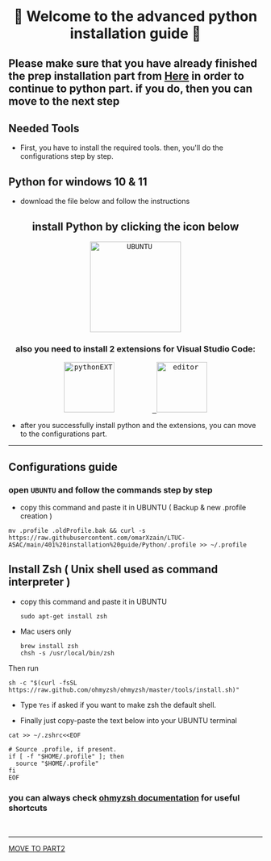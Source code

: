 <h1 align="center">🐍 Welcome to the advanced python installation guide 🐍</h1>

## Please make sure that you have already finished the prep installation part from <a href="../../Computer Setup Guide/installation tutorial.md">Here</a> in order to continue to python part. if you do, then you can move to the next step

## Needed Tools

- First, you have to install the required tools. then, you'll do the configurations step by step.

## Python for windows 10 & 11

- download the file below and follow the instructions

<h2 align="center"> install Python by clicking the icon below </h2>

<p align="center"> <kbd><a href="https://www.python.org/ftp/python/3.10.4/python-3.10.4-amd64.exe"> <img height="180px" width="180px" src="images/python.png" alt="UBUNTU"></a></kbd>
  
  <h3 align="center"> also you need to install 2 extensions for Visual Studio Code: </h3>
  <p align="center"> <kbd><a href="https://marketplace.visualstudio.com/items?itemName=ms-python.python"> <img height="100px" width="100px" src="images/pythonEXT.png" alt="pythonEXT"></a></kbd> &nbsp; &nbsp; &nbsp;&nbsp; &nbsp; &nbsp; &nbsp; &nbsp; &nbsp; &nbsp<kbd><a href="https://marketplace.visualstudio.com/items?itemName=EditorConfig.EditorConfig"> <img height="100px" width="100px" src="images/editorEXT.png" alt="editor"></a></kbd> </p>

- after you successfully install python and the extensions, you can move to the configurations part.

<hr>

## Configurations guide

### open `UBUNTU` and follow the commands step by step

- copy this command and paste it in UBUNTU ( Backup & new .profile creation )

```
mv .profile .oldProfile.bak && curl -s https://raw.githubusercontent.com/omarXzain/LTUC-ASAC/main/401%20installation%20guide/Python/.profile >> ~/.profile
```

## Install Zsh ( Unix shell used as command interpreter )

- copy this command and paste it in UBUNTU

  ```
  sudo apt-get install zsh
  ```

- Mac users only

  ```
  brew install zsh
  chsh -s /usr/local/bin/zsh
  ```

Then run

```
sh -c "$(curl -fsSL https://raw.github.com/ohmyzsh/ohmyzsh/master/tools/install.sh)"
```

- Type `Yes` if asked if you want to make zsh the default shell.

- Finally just copy-paste the text below into your UBUNTU terminal

```
cat >> ~/.zshrc<<EOF

# Source .profile, if present.
if [ -f "$HOME/.profile" ]; then
  source "$HOME/.profile"
fi
EOF
```

### you can always check [ohmyzsh documentation](https://github.com/ohmyzsh/ohmyzsh/wiki/Cheatsheet) for useful shortcuts

<br>

<hr>
<a href="Python installation guide_2.md">MOVE TO PART2 </a>
